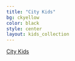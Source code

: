 ```yaml
---
title: "City Kids"
bg: ckyellow
color: black
style: center
layout: kids_collection
---
```


[City Kids](img/citykids/City_Kids_banner.png)



